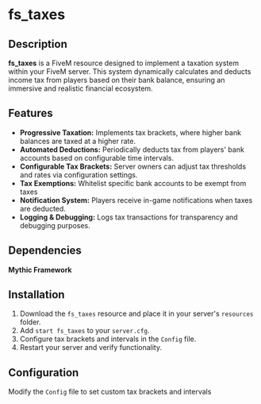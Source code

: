 # fs_taxes

## **Description**

**fs_taxes** is a FiveM resource designed to implement a taxation system within your FiveM server. This system dynamically calculates and deducts income tax from players based on their bank balance, ensuring an immersive and realistic financial ecosystem.

## **Features**

- **Progressive Taxation:** Implements tax brackets, where higher bank balances are taxed at a higher rate.
- **Automated Deductions:** Periodically deducts tax from players' bank accounts based on configurable time intervals.
- **Configurable Tax Brackets:** Server owners can adjust tax thresholds and rates via configuration settings.
- **Tax Exemptions:** Whitelist specific bank accounts to be exempt from taxes
- **Notification System:** Players receive in-game notifications when taxes are deducted.
- **Logging & Debugging:** Logs tax transactions for transparency and debugging purposes.

## **Dependencies**

**Mythic Framework**

## **Installation**

1. Download the `fs_taxes` resource and place it in your server's `resources` folder.
2. Add `start fs_taxes` to your `server.cfg`.
3. Configure tax brackets and intervals in the `Config` file.
4. Restart your server and verify functionality.

## **Configuration**

Modify the `Config` file to set custom tax brackets and intervals
